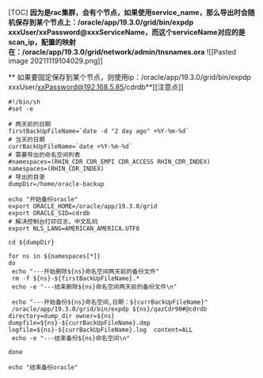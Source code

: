 [TOC]
**因为是rac集群，会有个节点，如果使用service_name，那么导出时会随机保存到某个节点上：/oracle/app/19.3.0/grid/bin/expdp xxxUser/xxPassword@xxxServiceName，而这个serviceName对应的是scan_ip，配置的映射在：/oracle/app/19.3.0/grid/network/admin/tnsnames.ora**
![[Pasted image 20211119104029.png]]

** 如果要固定保存到某个节点，则使用ip：/oracle/app/19.3.0/grid/bin/expdp xxxUser/xxPassword@192.168.5.85/cdrdb**[[注意点]]
```
#!/bin/sh
#set -e

# 两天前的日期
firstBackUpFileName=`date -d "2 day ago" +%Y-%m-%d`
# 当天的日期
currBackUpFileName=`date +%Y-%m-%d`
# 需要导出的命名空间列表
#namespaces=(RHIN_CDR CDR_EMPI CDR_ACCESS RHIN_CDR_INDEX)
namespaces=(RHIN_CDR_INDEX)
# 导出的目录
dumpDir=/home/oracle-backup

echo "开始备份oracle"
export ORACLE_HOME=/oracle/app/19.3.0/grid
export ORACLE_SID=cdrdb
# 解决控制台打印日志，中文乱码
export NLS_LANG=AMERICAN_AMERICA.UTF8

cd ${dumpDir}

for ns in ${namespaces[*]}
do
 echo "---开始删除${ns}命名空间两天前的备份文件"
 rm -f ${ns}-${firstBackUpFileName}.*
 echo -e "---结束删除${ns}命名空间两天前的备份文件\n"

 echo "---开始备份${ns}命名空间,日期：${currBackUpFileName}"
 /oracle/app/19.3.0/grid/bin/expdp ${ns}/qazCdr90#@cdrdb directory=dump_dir owner=${ns}  dumpfile=${ns}-${currBackUpFileName}.dmp    logfile=${ns}-${currBackUpFileName}.log  content=ALL
 echo -e "---结束备份${ns}命名空间\n"

done

echo "结束备份oracle"
```